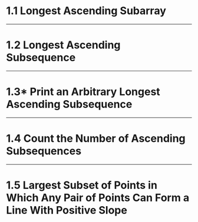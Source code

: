 # 1.1 Longest Ascending Subarray

---
# 1.2 Longest Ascending Subsequence

---
# 1.3* Print an Arbitrary Longest Ascending Subsequence

---
# 1.4 Count the Number of Ascending Subsequences

---
# 1.5 Largest Subset of Points in Which Any Pair of Points Can Form a Line With Positive Slope
